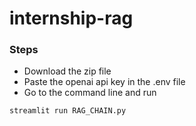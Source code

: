 # internship-rag

### Steps

- Download the zip file
- Paste the openai api key in the .env file
- Go to the command line and run
```
streamlit run RAG_CHAIN.py
```
